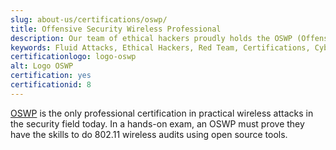 ```yaml
---
slug: about-us/certifications/oswp/
title: Offensive Security Wireless Professional
description: Our team of ethical hackers proudly holds the OSWP (Offensive Security Wireless Professional) certification, among many others.
keywords: Fluid Attacks, Ethical Hackers, Red Team, Certifications, Cybersecurity, Pentesters, Whitehat Hackers, OSWP
certificationlogo: logo-oswp
alt: Logo OSWP
certification: yes
certificationid: 8
---
```


[OSWP](https://www.offensive-security.com/wifu-oswp/)
is the only professional certification
in practical wireless attacks
in the security field today.
In a hands-on exam,
an OSWP must prove they have the skills
to do 802.11 wireless audits
using open source tools.
